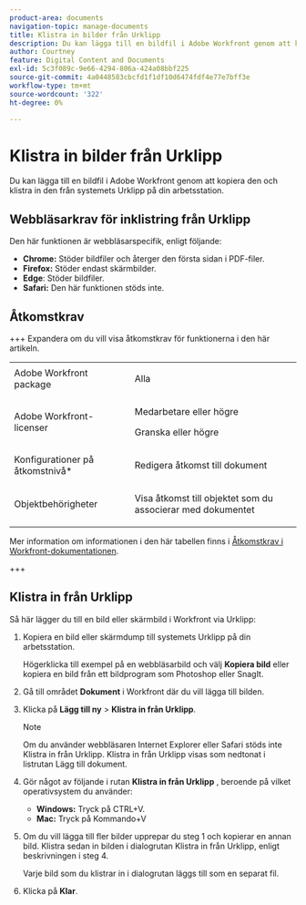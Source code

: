 ```yaml
---
product-area: documents
navigation-topic: manage-documents
title: Klistra in bilder från Urklipp
description: Du kan lägga till en bildfil i Adobe Workfront genom att kopiera den och klistra in den från systemets Urklipp på din arbetsstation.
author: Courtney
feature: Digital Content and Documents
exl-id: 5c3f089c-9e66-4294-806a-424a08bbf225
source-git-commit: 4a0448583cbcfd1f1df10d6474fdf4e77e7bff3e
workflow-type: tm+mt
source-wordcount: '322'
ht-degree: 0%

---
```


# Klistra in bilder från Urklipp

Du kan lägga till en bildfil i Adobe Workfront genom att kopiera den och klistra in den från systemets Urklipp på din arbetsstation. 

## Webbläsarkrav för inklistring från Urklipp

Den här funktionen är webbläsarspecifik, enligt följande:

* **Chrome:** Stöder bildfiler och återger den första sidan i PDF-filer.
* **Firefox:** Stöder endast skärmbilder.
* **Edge**: Stöder bildfiler.
* **Safari:** Den här funktionen stöds inte.

## Åtkomstkrav

+++ Expandera om du vill visa åtkomstkrav för funktionerna i den här artikeln.

<table style="table-layout:auto"> 
 <col> 
 </col> 
 <col> 
 </col> 
 <tbody> 
  <tr> 
   <td role="rowheader">Adobe Workfront package</td> 
   <td> <p> Alla</p> </td> 
  </tr> 
  <tr> 
   <td role="rowheader">Adobe Workfront-licenser</td> 
   <td> 
   <p>Medarbetare eller högre</p>
   <p>Granska eller högre</p> </td> 
  </tr> 
  <tr> 
   <td role="rowheader">Konfigurationer på åtkomstnivå*</td> 
   <td> <p>Redigera åtkomst till dokument</p></td> 
  </tr> 
  <tr> 
   <td role="rowheader">Objektbehörigheter</td> 
   <td> <p>Visa åtkomst till objektet som du associerar med dokumentet</p> </td> 
  </tr> 
 </tbody> 
</table>

Mer information om informationen i den här tabellen finns i [Åtkomstkrav i Workfront-dokumentationen](/help/quicksilver/administration-and-setup/add-users/access-levels-and-object-permissions/access-level-requirements-in-documentation.md).

+++

## Klistra in från Urklipp

Så här lägger du till en bild eller skärmbild i Workfront via Urklipp:

1. Kopiera en bild eller skärmdump till systemets Urklipp på din arbetsstation.

   Högerklicka till exempel på en webbläsarbild och välj **Kopiera bild** eller kopiera en bild från ett bildprogram som Photoshop eller SnagIt.

1. Gå till området **Dokument** i Workfront där du vill lägga till bilden.
1. Klicka på **Lägg till ny** > **Klistra in från Urklipp**.

   >[!NOTE]
   >
   >Om du använder webbläsaren Internet Explorer eller Safari stöds inte Klistra in från Urklipp. Klistra in från Urklipp visas som nedtonat i listrutan Lägg till dokument.

1. Gör något av följande i rutan **Klistra in från Urklipp** , beroende på vilket operativsystem du använder:

   * **Windows:** Tryck på CTRL+V.
   * **Mac:** Tryck på Kommando+V

1. Om du vill lägga till fler bilder upprepar du steg 1 och kopierar en annan bild. Klistra sedan in bilden i dialogrutan Klistra in från Urklipp, enligt beskrivningen i steg 4.

   Varje bild som du klistrar in i dialogrutan läggs till som en separat fil.

1. Klicka på **Klar**.
